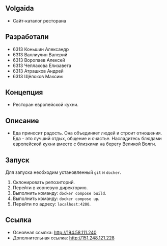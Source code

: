 ## Volgaida
  - Сайт-каталог ресторана

## Разработали
  - 6313 Коньшин Александр
  - 6313 Валлиулин Валерий
  - 6313 Воропаев Алексей
  - 6313 Чеплакова Елизавета
  - 6313 Атрашков Андрей
  - 6313 Щёлоков Максим

## Концепция
  - Ресторан европейской кухни.
## Описание
  - Еда приносит радость. Она объединяет людей и строит отношения. Еда -  это лучший отдых, общение и счастье. Насладитесь блюдами европейской кухни вместе с близкими на берегу Великой Волги.
## Запуск
Для запуска необходим установленный `git` и `docker`.
1. Склонировать репозиторий.
2. Перейти в корневую директорию.
3. Выполнить команду: `docker compose build`.
4. Выполнить команду: `docker compose up`.
5. Перейти по адресу: `localhost:4200`.

## Ссылка
  - Основная ссылка: http://194.58.111.240
  - Дополнительная ссылка: http://151.248.121.228
